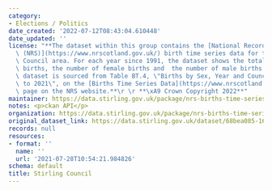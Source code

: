 ```yaml
---
category:
- Elections / Politics
date_created: '2022-07-12T08:43:04.610448'
date_updated: ''
license: "**The dataset within this group contains the [National Records of Scotland\
  \ (NRS)](https://www.nrscotland.gov.uk/) birth time series data for the Stirling\
  \ Council area. For each year since 1991, the dataset shows the total number of\
  \ births, the number of female births and  the number of male births.**\r \r **The\
  \ dataset is sourced from Table BT.4, \"Births by Sex, Year and Council Area 1991\
  \ to 2021\", on the [Births Time Series Data](https://www.nrscotland.gov.uk/statistics-and-data/statistics/statistics-by-theme/vital-events/births/births-time-series-data)\
  \ page on the NRS website.**\r \r **\xA9 Crown Copyright 2022**"
maintainer: https://data.stirling.gov.uk/package/nrs-births-time-series-data
notes: <p>ckan API</p>
organization: https://data.stirling.gov.uk/package/nrs-births-time-series-data
original_dataset_link: https://data.stirling.gov.uk/dataset/68bea085-165e-4d09-a2a0-aeac64e596a1/resource/aababce8-6227-4bee-803b-d535c69fd6ff/download/20220712-stirling-council-nrs-birth-time-series-data-1991-to-2021.csv
records: null
resources:
- format: ''
  name: ''
  url: '2021-07-28T10:54:21.984826'
schema: default
title: Stirling Council
---
```

